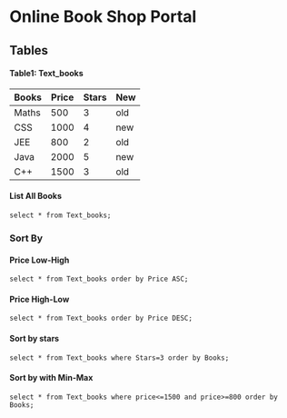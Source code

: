 # Online Book Shop Portal

## Tables

#### Table1: Text_books
| Books | Price | Stars | New |
| -- | -- | -- | -- |
| Maths | 500 | 3 | old |
| CSS | 1000 | 4 | new |
| JEE | 800 | 2 | old |
| Java | 2000 | 5 | new |
| C++ | 1500 | 3 | old |

#### List All Books
`
select * from Text_books;
`

### Sort By
#### Price Low-High
`
select * from Text_books order by Price ASC;
`
#### Price High-Low
`
select * from Text_books order by Price DESC;
`
#### Sort by stars
`
select * from Text_books where Stars=3 order by Books;
`
#### Sort by with Min-Max
`
select * from Text_books where price<=1500 and price>=800 order by Books;
`
